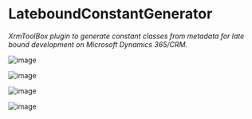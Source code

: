 # LateboundConstantGenerator

_XrmToolBox plugin to generate constant classes from metadata for late bound development on Microsoft Dynamics 365/CRM._

![image](https://user-images.githubusercontent.com/2572253/33321173-0b906dd0-d445-11e7-92a4-d9c25d567c8a.png)

![image](https://user-images.githubusercontent.com/2572253/33321413-e10f0ee4-d445-11e7-84ba-73ace65050a0.png)

![image](https://user-images.githubusercontent.com/2572253/33321471-24a7ecac-d446-11e7-9a0c-b2643f70e800.png)

![image](https://user-images.githubusercontent.com/2572253/33321548-61e693fc-d446-11e7-86d7-c3ed68e34d96.png)

